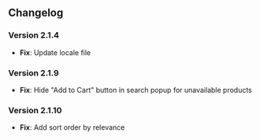 ## Changelog

### Version 2.1.4

- **Fix**: Update locale file

### Version 2.1.9

- **Fix**: Hide "Add to Cart" button in search popup for unavailable products

### Version 2.1.10

- **Fix**: Add sort order by relevance
